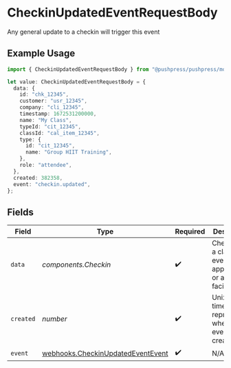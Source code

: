 # CheckinUpdatedEventRequestBody

Any general update to a checkin will trigger this event

## Example Usage

```typescript
import { CheckinUpdatedEventRequestBody } from "@pushpress/pushpress/models/webhooks";

let value: CheckinUpdatedEventRequestBody = {
  data: {
    id: "chk_12345",
    customer: "usr_12345",
    company: "cli_12345",
    timestamp: 1672531200000,
    name: "My Class",
    typeId: "cit_12345",
    classId: "cal_item_12345",
    type: {
      id: "cit_12345",
      name: "Group HIIT Training",
    },
    role: "attendee",
  },
  created: 382358,
  event: "checkin.updated",
};
```

## Fields

| Field                                                                                  | Type                                                                                   | Required                                                                               | Description                                                                            |
| -------------------------------------------------------------------------------------- | -------------------------------------------------------------------------------------- | -------------------------------------------------------------------------------------- | -------------------------------------------------------------------------------------- |
| `data`                                                                                 | *components.Checkin*                                                                   | :heavy_check_mark:                                                                     | Checkin for a class, event, appointment or an open facility                            |
| `created`                                                                              | *number*                                                                               | :heavy_check_mark:                                                                     | Unix timestamp representing when the event was created                                 |
| `event`                                                                                | [webhooks.CheckinUpdatedEventEvent](../../models/webhooks/checkinupdatedeventevent.md) | :heavy_check_mark:                                                                     | N/A                                                                                    |